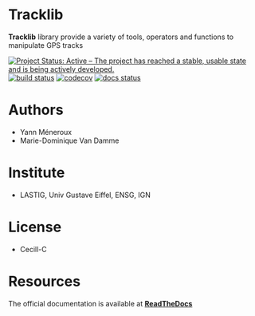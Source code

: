 
# Tracklib
**Tracklib** library provide a variety of tools, operators and functions to manipulate GPS tracks

[![Project Status: Active – The project has reached a stable, usable state and is being actively developed.](https://www.repostatus.org/badges/latest/active.svg)](https://www.repostatus.org/#active)
[![build status](https://travis-ci.org/umrlastig/tracklib.svg?branch=main)](https://travis-ci.org/umrlastig/tracklib)
[![codecov](https://codecov.io/gh/umrlastig/tracklib/branch/master/graph/badge.svg)](https://codecov.io/gh/umrlastig/tracklib)
[![docs status](https://readthedocs.org/projects/tracklib/badge/?version=latest)](https://tracklib.readthedocs.io/en/latest/)


# Authors
- Yann Méneroux
- Marie-Dominique Van Damme


# Institute
- LASTIG, Univ Gustave Eiffel, ENSG, IGN


# License
- Cecill-C


# Resources

The official documentation is available at **[ReadTheDocs](https://tracklib.readthedocs.io)**






